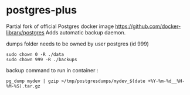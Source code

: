 # postgres-plus

Partial fork of official Postgres docker image https://github.com/docker-library/postgres
Adds automatic backup daemon.

dumps folder needs to be owned by user postgres (id 999) 

    sudo chown 0 -R ./data
    sudo chown 999 -R ./backups

backup command to run in container :

    pg_dump mydev | gzip >/tmp/postgresdumps/mydev_$(date +%Y-%m-%d__%H-%M-%S).tar.gz
